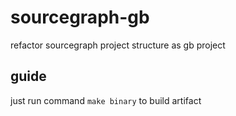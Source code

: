# sourcegraph-gb

refactor sourcegraph project structure as gb project

## guide

just run command `make binary` to build artifact
